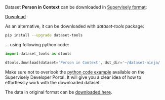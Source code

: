 Dataset **Person in Context** can be downloaded in [Supervisely format](https://developer.supervisely.com/api-references/supervisely-annotation-json-format):

 [Download](https://assets.supervisely.com/remote/eyJsaW5rIjogImZzOi8vYXNzZXRzLzM1NTJfUGVyc29uIGluIENvbnRleHQvcGVyc29uLWluLWNvbnRleHQtRGF0YXNldE5pbmphLnRhciIsICJzaWciOiAibGVBbU9EcXBEWTFxd29tbzd6SWhyTDdKSGFjSThGQ0oyV00ySUdNZ3JVRT0ifQ==)

As an alternative, it can be downloaded with *dataset-tools* package:
``` bash
pip install --upgrade dataset-tools
```

... using following python code:
``` python
import dataset_tools as dtools

dtools.download(dataset='Person in Context', dst_dir='~/dataset-ninja/')
```
Make sure not to overlook the [python code example](https://developer.supervisely.com/getting-started/python-sdk-tutorials/iterate-over-a-local-project) available on the Supervisely Developer Portal. It will give you a clear idea of how to effortlessly work with the downloaded dataset.

The data in original format can be [downloaded here](https://drive.google.com/open?id=1TATEqQwRrlb8ero1yurL1Nd9dIknQnyX).